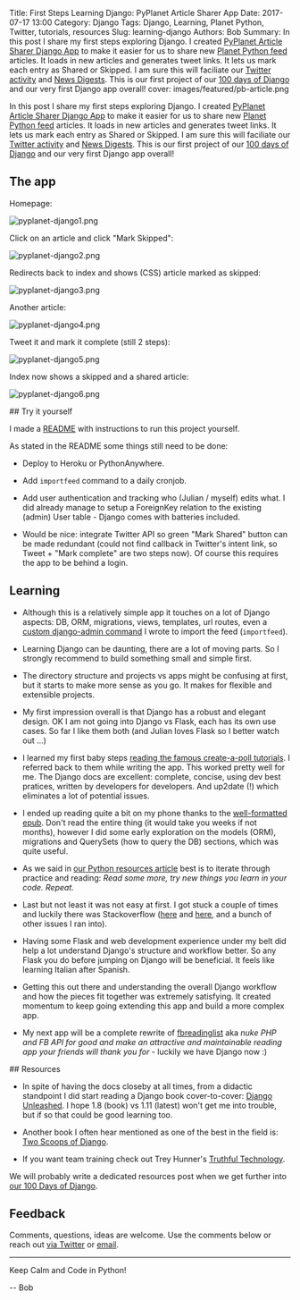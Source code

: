 Title: First Steps Learning Django: PyPlanet Article Sharer App
Date: 2017-07-17 13:00
Category: Django
Tags: Django, Learning, Planet Python, Twitter, tutorials, resources
Slug: learning-django
Authors: Bob
Summary: In this post I share my first steps exploring Django. I created [PyPlanet Article Sharer Django App](https://github.com/pybites/pyplanet-django) to make it easier for us to share new [Planet Python feed](planetpython.org) articles. It loads in new articles and generates tweet links. It lets us mark each entry as Shared or Skipped. I am sure this will faciliate our [Twitter activity](https://twitter.com/pybites) and [News Digests](https://pybit.es/pages/news.html). This is our first project of our [100 days of Django](https://pybit.es/special-100days-of-code.html) and our very first Django app overall!
cover: images/featured/pb-article.png

In this post I share my first steps exploring Django. I created [PyPlanet Article Sharer Django App](https://github.com/pybites/pyplanet-django) to make it easier for us to share new [Planet Python feed](planetpython.org) articles. It loads in new articles and generates tweet links. It lets us mark each entry as Shared or Skipped. I am sure this will faciliate our [Twitter activity](https://twitter.com/pybites) and [News Digests](https://pybit.es/pages/news.html). This is our first project of our [100 days of Django](https://pybit.es/special-100days-of-code.html) and our very first Django app overall!

## The app

Homepage:

![pyplanet-django1.png]({filename}/images/pyplanet-django1.png)

Click on an article and click "Mark Skipped":

![pyplanet-django2.png]({filename}/images/pyplanet-django2.png)

Redirects back to index and shows (CSS) article marked as skipped:

![pyplanet-django3.png]({filename}/images/pyplanet-django3.png)

Another article: 

![pyplanet-django4.png]({filename}/images/pyplanet-django4.png)

Tweet it and mark it complete (still 2 steps):

![pyplanet-django5.png]({filename}/images/pyplanet-django5.png)

Index now shows a skipped and a shared article:

![pyplanet-django6.png]({filename}/images/pyplanet-django6.png)

## Try it yourself

I made a [README](https://github.com/pybites/pyplanet-django) with instructions to run this project yourself.

As stated in the README some things still need to be done:

* Deploy to Heroku or PythonAnywhere.

* Add `importfeed` command to a daily cronjob.

* Add user authentication and tracking who (Julian / myself) edits what. I did already manage to setup a ForeignKey relation to the existing (admin) User table - Django comes with batteries included.

* Would be nice: integrate Twitter API so green "Mark Shared" button can be made redundant (could not find callback in Twitter's intent link, so Tweet + "Mark complete" are two steps now). Of course this requires the app to be behind a login.

## Learning

- Although this is a relatively simple app it touches on a lot of Django aspects: DB, ORM, migrations, views, templates, url routes, even a [custom django-admin command](https://docs.djangoproject.com/en/dev/howto/custom-management-commands/) I wrote to import the feed (`importfeed`). 

- Learning Django can be daunting, there are a lot of moving parts. So I strongly recommend to build something small and simple first.

- The directory structure and projects vs apps might be confusing at first, but it starts to make more sense as you go. It makes for flexible and extensible projects. 

- My first impression overall is that Django has a robust and elegant design. OK I am not going into Django vs Flask, each has its own use cases. So far I like them both (and Julian loves Flask so I better watch out ...)

- I learned my first baby steps [reading the famous create-a-poll tutorials](https://docs.djangoproject.com/en/1.11/intro/). I referred back to them while writing the app. This worked pretty well for me. The Django docs are excellent: complete, concise, using dev best pratices, written by developers for developers. And up2date (!) which eliminates a lot of potential issues.

- I ended up reading quite a bit on my phone thanks to the [well-formatted epub](https://media.readthedocs.org/epub/django/1.11.x/django.epub). Don't read the entire thing (it would take you weeks if not months), however I did some early exploration on the models (ORM), migrations and QuerySets (how to query the DB) sections, which was quite useful. 

- As we said in [our Python resources article](https://pybit.es/python-resources.html) best is to iterate through practice and reading: *Read some more, try new things you learn in your code. Repeat.*

- Last but not least it was not easy at first. I got stuck a couple of times and luckily there was Stackoverflow ([here](https://stackoverflow.com/questions/24013531/django-model-using-auth-group-as-a-foreignkey) and [here](https://stackoverflow.com/questions/33086444/django-1-8-migrate-is-not-creating-tables), and a bunch of other issues I ran into). 

- Having some Flask and web development experience under my belt did help a lot understand Django's structure and workflow better. So any Flask you do before jumping on Django will be beneficial. It feels like learning Italian after Spanish.

- Getting this out there and understanding the overall Django workflow and how the pieces fit together was extremely satisfying. It created momentum to keep going extending this app and build a more complex app. 

- My next app will be a complete rewrite of [fbreadinglist](http://fbreadinglist.com/) aka *nuke PHP and FB API for good and make an attractive and maintainable reading app your friends will thank you for* - luckily we have Django now :)

## Resources

- In spite of having the docs closeby at all times, from a didactic standpoint I did start reading a Django book cover-to-cover: [Django Unleashed](https://www.amazon.com/dp/0321985079/?tag=pyb0f-20). I hope 1.8 (book) vs 1.11 (latest) won't get me into trouble, but if so that could be good learning too. 

- Another book I often hear mentioned as one of the best in the field is: [Two Scoops of Django](https://www.amazon.com/dp/0692915729/?tag=pyb0f-20). 

- If you want team training check out Trey Hunner's [Truthful Technology](http://truthful.technology).

We will probably write a dedicated resources post when we get further into [our 100 Days of Django](https://pybit.es/special-100days-of-code.html).

## Feedback

Comments, questions, ideas are welcome. Use the comments below or reach out [via Twitter](https://twitter.com/pybites) or <a href="mailto:pybitesblog@gmail.com">email</a>.

---

Keep Calm and Code in Python!

-- Bob
